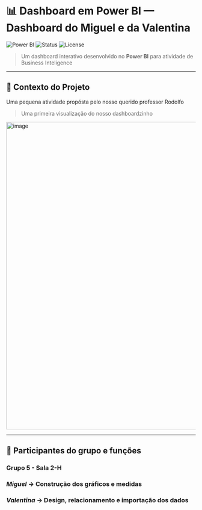 # 📊 Dashboard em Power BI — Dashboard do Miguel e da Valentina

![Power BI](https://img.shields.io/badge/Made%20with-Power%20BI-F2C811?style=for-the-badge&logo=powerbi)
![Status](https://img.shields.io/badge/Status-Concluído-yellow?style=for-the-badge)
![License](https://img.shields.io/badge/License-MIT-green?style=for-the-badge)

> Um dashboard interativo desenvolvido no **Power BI** para atividade de Business Inteligence 
---

## 🧠 Contexto do Projeto

Uma pequena atividade propósta pelo nosso querido professor Rodolfo


> Uma primeira visualização do nosso dashboardzinho

<img width="1454" height="817" alt="image" src="https://github.com/user-attachments/assets/78c2cf5f-3260-4e3f-8ea9-d0563b9c336b" />


---

## 👥 Participantes do grupo e funções 
### Grupo 5 - Sala 2-H
### *Miguel* -> Construção dos gráficos e medidas 
### *Valentina* -> Design, relacionamento e importação dos dados
